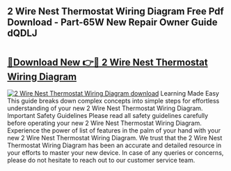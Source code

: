 ## 2 Wire Nest Thermostat Wiring Diagram Free Pdf Download - Part-65W New Repair Owner Guide dQDLJ

# <h2><a href="http://dfhmr9.blite.top/?on=2+Wire+Nest+Thermostat+Wiring+Diagram">🔗Download New 👉🔴 2 Wire Nest Thermostat Wiring Diagram</a></h2>

[![2 Wire Nest Thermostat Wiring Diagram download](https://i.imgur.com/lujVjoI.png)](http://dfhmr9.blite.top/?on=2+Wire+Nest+Thermostat+Wiring+Diagram)
Learning Made Easy This guide breaks down complex concepts into simple steps for effortless understanding of your new 2 Wire Nest Thermostat Wiring Diagram. Important Safety Guidelines Please read all safety guidelines carefully before operating your new 2 Wire Nest Thermostat Wiring Diagram. Experience the power of list of features in the palm of your hand with your new 2 Wire Nest Thermostat Wiring Diagram. We trust that the 2 Wire Nest Thermostat Wiring Diagram has been an accurate and detailed resource in your efforts to master your new device. In case of any queries or concerns, please do not hesitate to reach out to our customer service team.
